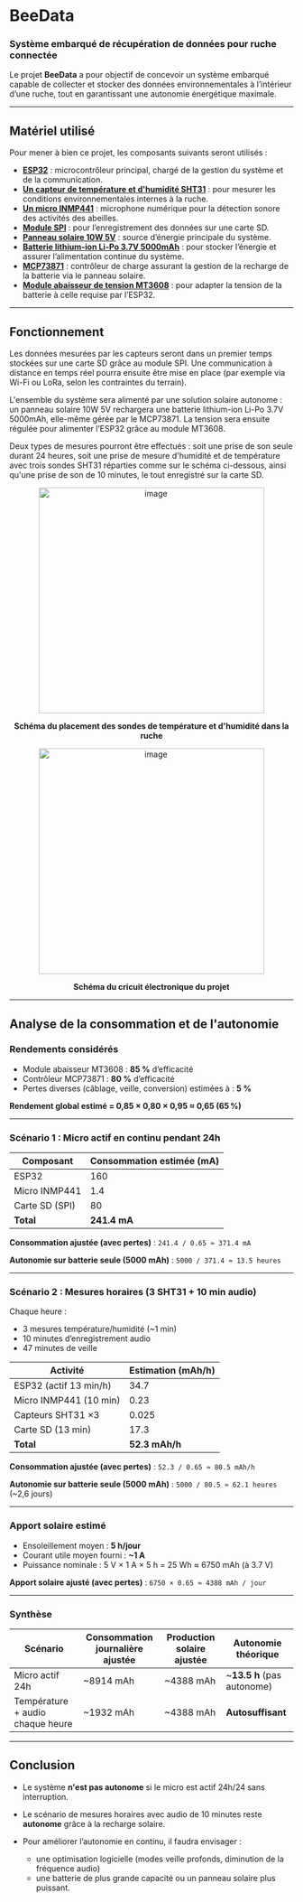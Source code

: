 # BeeData

### Système embarqué de récupération de données pour ruche connectée

Le projet **BeeData** a pour objectif de concevoir un système embarqué capable de collecter et stocker des données environnementales à l’intérieur d’une ruche, tout en garantissant une autonomie énergétique maximale.

---

## Matériel utilisé

Pour mener à bien ce projet, les composants suivants seront utilisés :

* [**ESP32**](Eps32.md) : microcontrôleur principal, chargé de la gestion du système et de la communication.
* [**Un capteur de température et d'humidité SHT31**](SHT31.md) : pour mesurer les conditions environnementales internes à la ruche.
* [**Un micro INMP441**](Micro_INMP441.md) : microphone numérique pour la détection sonore des activités des abeilles.
* [**Module SPI**](Module_SPI.md) : pour l’enregistrement des données sur une carte SD.
* [**Panneau solaire 10W 5V**](Panneau_Solaire.md) : source d’énergie principale du système.
* [**Batterie lithium-ion Li-Po 3.7V 5000mAh**](Li-Po.md) : pour stocker l’énergie et assurer l’alimentation continue du système.
* [**MCP73871**](MCP73871.md) : contrôleur de charge assurant la gestion de la recharge de la batterie via le panneau solaire.
* [**Module abaisseur de tension MT3608**](MT3608.md) : pour adapter la tension de la batterie à celle requise par l’ESP32.

---

## Fonctionnement

Les données mesurées par les capteurs seront dans un premier temps stockées sur une carte SD grâce au module SPI. Une communication à distance en temps réel pourra ensuite être mise en place (par exemple via Wi-Fi ou LoRa, selon les contraintes du terrain).

L'ensemble du système sera alimenté par une solution solaire autonome : un panneau solaire 10W 5V rechargera une batterie lithium-ion Li-Po 3.7V 5000mAh, elle-même gérée par le MCP73871. La tension sera ensuite régulée pour alimenter l’ESP32 grâce au module MT3608.

Deux types de mesures pourront être effectués : soit une prise de son seule durant 24 heures, soit une prise de mesure d'humidité et de température avec trois sondes SHT31 réparties comme sur le schéma ci-dessous, ainsi qu'une prise de son de 10 minutes, le tout enregistré sur la carte SD.

<div align="center">

<img src="https://github.com/user-attachments/assets/0bb17719-9a3e-4fd7-8da9-8ad5d7beec80" alt="image" width="400"/>

**Schéma du placement des sondes de température et d'humidité dans la ruche**

</div>

<div align="center">

<img src="https://github.com/user-attachments/assets/0bb17719-9a3e-4fd7-8da9-8ad5d7beec80" alt="image" width="400"/>

**Schéma du cricuit électronique du projet**

</div>

---

## Analyse de la consommation et de l'autonomie

### Rendements considérés

* Module abaisseur MT3608 : **85 %** d’efficacité
* Contrôleur MCP73871 : **80 %** d’efficacité
* Pertes diverses (câblage, veille, conversion) estimées à : **5 %**

**Rendement global estimé = 0,85 × 0,80 × 0,95 ≈ 0,65 (65 %)**

---

### Scénario 1 : Micro actif en continu pendant 24h

| Composant      | Consommation estimée (mA) |
| -------------- | ------------------------- |
| ESP32          | 160                       |
| Micro INMP441  | 1.4                       |
| Carte SD (SPI) | 80                        |
| **Total**      | **241.4 mA**              |

**Consommation ajustée (avec pertes)** :
`241.4 / 0.65 ≈ 371.4 mA`

**Autonomie sur batterie seule (5000 mAh)** :
`5000 / 371.4 ≈ 13.5 heures`

---

### Scénario 2 : Mesures horaires (3 SHT31 + 10 min audio)

Chaque heure :

* 3 mesures température/humidité (\~1 min)
* 10 minutes d’enregistrement audio
* 47 minutes de veille

| Activité               | Estimation (mAh/h) |
| ---------------------- | ------------------ |
| ESP32 (actif 13 min/h) | 34.7               |
| Micro INMP441 (10 min) | 0.23               |
| Capteurs SHT31 ×3      | 0.025              |
| Carte SD (13 min)      | 17.3               |
| **Total**              | **52.3 mAh/h**     |

**Consommation ajustée (avec pertes)** :
`52.3 / 0.65 ≈ 80.5 mAh/h`

**Autonomie sur batterie seule (5000 mAh)** :
`5000 / 80.5 ≈ 62.1 heures` (\~2,6 jours)

---

### Apport solaire estimé

* Ensoleillement moyen : **5 h/jour**
* Courant utile moyen fourni : **\~1 A**
* Puissance nominale : 5 V × 1 A × 5 h = 25 Wh ≈ 6750 mAh (à 3.7 V)

**Apport solaire ajusté (avec pertes)** :
`6750 × 0.65 ≈ 4388 mAh / jour`

---

### Synthèse

| Scénario                         | Consommation journalière ajustée | Production solaire ajustée | Autonomie théorique         |
| -------------------------------- | -------------------------------- | -------------------------- | --------------------------- |
| Micro actif 24h                  | \~8914 mAh                       | \~4388 mAh                 | \~**13.5 h** (pas autonome) |
| Température + audio chaque heure | \~1932 mAh                       | \~4388 mAh                 | **Autosuffisant**           |

---

## Conclusion

* Le système **n'est pas autonome** si le micro est actif 24h/24 sans interruption.
* Le scénario de mesures horaires avec audio de 10 minutes reste **autonome** grâce à la recharge solaire.
* Pour améliorer l’autonomie en continu, il faudra envisager :

  * une optimisation logicielle (modes veille profonds, diminution de la fréquence audio)
  * une batterie de plus grande capacité ou un panneau solaire plus puissant.
